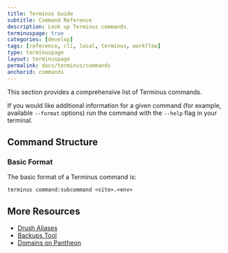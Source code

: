 ```yaml
---
title: Terminus Guide
subtitle: Command Reference
description: Look up Terminus commands.
terminuspage: true
categories: [develop]
tags: [reference, cli, local, terminus, workflow]
type: terminuspage
layout: terminuspage
permalink: docs/terminus/commands
anchorid: commands
---
```


This section provides a comprehensive list of Terminus commands.

<Alert title="Note" type="info">

If you would like additional information for a given command (for example, available `--format` options) run the command with the `--help` flag in your terminal.

</Alert>

## Command Structure

### Basic Format

The basic format of a Terminus command is:

```bash{promptUser: user}
terminus command:subcommand <site>.<env>
```

<Commands />

## More Resources

- [Drush Aliases](/guides/drush/drush-aliases)
- [Backups Tool](/backups)
- [Domains on Pantheon](/guides/domains)
